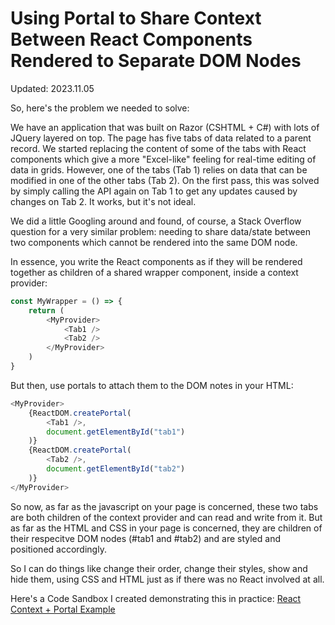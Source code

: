 Using Portal to Share Context Between React Components Rendered to Separate DOM Nodes
=====================================================================================

Updated: 2023.11.05

So, here's the problem we needed to solve:

We have an application that was built on Razor (CSHTML + C#) with lots of JQuery layered on top. The page has five tabs of data related to a parent record. We started replacing the content of some of the tabs with React components which give a more "Excel-like" feeling for real-time editing of data in grids. However, one of the tabs (Tab 1) relies on data that can be modified in one of the other tabs (Tab 2). On the first pass, this was solved by simply calling the API again on Tab 1 to get any updates caused by changes on Tab 2. It works, but it's not ideal.

We did a little Googling around and found, of course, a Stack Overflow question for a very similar problem: needing to share data/state between two components which cannot be rendered into the same DOM node.

In essence, you write the React components as if they will be rendered together as children of a shared wrapper component, inside a context provider:

```ts
const MyWrapper = () => {
    return (
        <MyProvider>
            <Tab1 />
            <Tab2 />
        </MyProvider>
    )
}
```

But then, use portals to attach them to the DOM notes in your HTML:

```ts
<MyProvider>
    {ReactDOM.createPortal(
        <Tab1 />,
        document.getElementById("tab1")
    )}
    {ReactDOM.createPortal(
        <Tab2 />,
        document.getElementById("tab2")
    )}
</MyProvider>
```

So now, as far as the javascript on your page is concerned, these two tabs are both children of the context provider and can read and write from it. But as far as the HTML and CSS in your page is concerned, they are children of their respecitve DOM nodes (#tab1 and #tab2) and are styled and positioned accordingly.

So I can do things like change their order, change their styles, show and hide them, using CSS and HTML just as if there was no React involved at all.

Here's a Code Sandbox I created demonstrating this in practice: [React Context + Portal Example](https://codesandbox.io/s/react-portal-context-5zgp6w?file=/src/App.tsx:254-514)